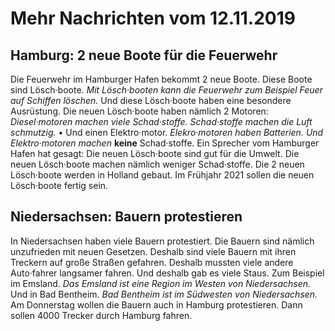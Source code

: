 # Mehr Nachrichten vom 12.11.2019


## Hamburg: 2 neue Boote für die Feuerwehr
Die Feuerwehr im Hamburger Hafen bekommt 2 neue Boote. Diese Boote sind Lösch·boote. 
*Mit Lösch·booten kann die Feuerwehr zum Beispiel Feuer auf Schiffen löschen.* Und diese Lösch·boote haben eine besondere Ausrüstung. Die neuen Lösch·boote haben nämlich 2 Motoren: 
*Diesel·motoren machen viele Schad·stoffe.* 
*Schad·stoffe machen die Luft schmutzig.* • Und einen Elektro·motor. 
*Elekro·motoren haben Batterien.* 
*Und Elektro·motoren machen* **keine** Schad·stoffe. Ein Sprecher vom Hamburger Hafen hat gesagt: Die neuen Lösch·boote sind gut für die Umwelt. Die neuen Lösch·boote machen nämlich weniger Schad·stoffe. Die 2 neuen Lösch·boote werden in Holland gebaut. Im Frühjahr 2021 sollen die neuen Lösch·boote fertig sein. 

## Niedersachsen: Bauern protestieren
In Niedersachsen haben viele Bauern protestiert. Die Bauern sind nämlich unzufrieden mit neuen Gesetzen. Deshalb sind viele Bauern mit ihren Treckern auf große Straßen gefahren. Deshalb mussten viele andere Auto·fahrer langsamer fahren. Und deshalb gab es viele Staus. Zum Beispiel im Emsland. 
*Das Emsland ist eine Region im Westen von Niedersachsen.* Und in Bad Bentheim. 
*Bad Bentheim ist im Südwesten von Niedersachsen.* Am Donnerstag wollen die Bauern auch in Hamburg protestieren. Dann sollen 4000 Trecker durch Hamburg fahren. 
